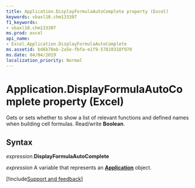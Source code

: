 ```yaml
---
title: Application.DisplayFormulaAutoComplete property (Excel)
keywords: vbaxl10.chm133307
f1_keywords:
- vbaxl10.chm133307
ms.prod: excel
api_name:
- Excel.Application.DisplayFormulaAutoComplete
ms.assetid: bd6b78eb-2a5e-fbfa-e1f9-57810318f970
ms.date: 04/04/2019
localization_priority: Normal
---
```



# Application.DisplayFormulaAutoComplete property (Excel)

Gets or sets whether to show a list of relevant functions and defined names when building cell formulas. Read/write **Boolean**.


## Syntax

_expression_.**DisplayFormulaAutoComplete**

_expression_ A variable that represents an **[Application](Excel.Application(object).md)** object.




[!include[Support and feedback](~/includes/feedback-boilerplate.md)]